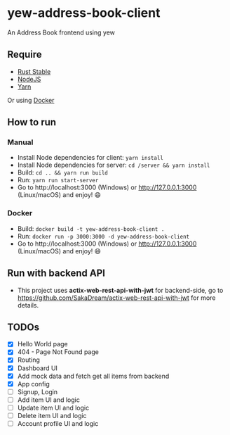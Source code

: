# yew-address-book-client

An Address Book frontend using yew

## Require

- [Rust Stable](https://rustup.rs)
- [NodeJS](https://nodejs.org)
- [Yarn](https://yarnpkg.com)

Or using [Docker](https://www.docker.com)

## How to run

### Manual

- Install Node dependencies for client: `yarn install`
- Install Node dependencies for server: `cd /server && yarn install`
- Build: `cd .. && yarn run build`
- Run: `yarn run start-server`
- Go to http://localhost:3000 (Windows) or http://127.0.0.1:3000 (Linux/macOS) and enjoy! 😄

### Docker

- Build: `docker build -t yew-address-book-client .`
- Run: `docker run -p 3000:3000 -d yew-address-book-client`
- Go to http://localhost:3000 (Windows) or http://127.0.0.1:3000 (Linux/macOS) and enjoy! 😄

## Run with backend API
- This project uses **actix-web-rest-api-with-jwt** for backend-side, go to https://github.com/SakaDream/actix-web-rest-api-with-jwt for more details.

## TODOs
- [x] Hello World page
- [x] 404 - Page Not Found page
- [x] Routing
- [x] Dashboard UI
- [x] Add mock data and fetch get all items from backend
- [x] App config
- [ ] Signup, Login
- [ ] Add item UI and logic
- [ ] Update item UI and logic
- [ ] Delete item UI and logic
- [ ] Account profile UI and logic
